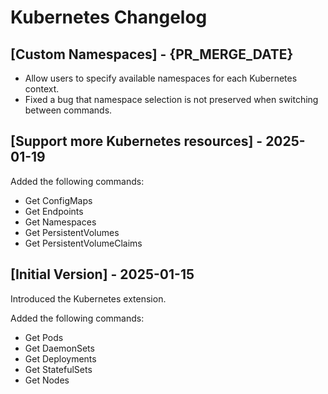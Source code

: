 # Kubernetes Changelog

## [Custom Namespaces] - {PR_MERGE_DATE}

- Allow users to specify available namespaces for each Kubernetes context.
- Fixed a bug that namespace selection is not preserved when switching between commands.

## [Support more Kubernetes resources] - 2025-01-19

Added the following commands:

- Get ConfigMaps
- Get Endpoints
- Get Namespaces
- Get PersistentVolumes
- Get PersistentVolumeClaims

## [Initial Version] - 2025-01-15

Introduced the Kubernetes extension.

Added the following commands:

- Get Pods
- Get DaemonSets
- Get Deployments
- Get StatefulSets
- Get Nodes
